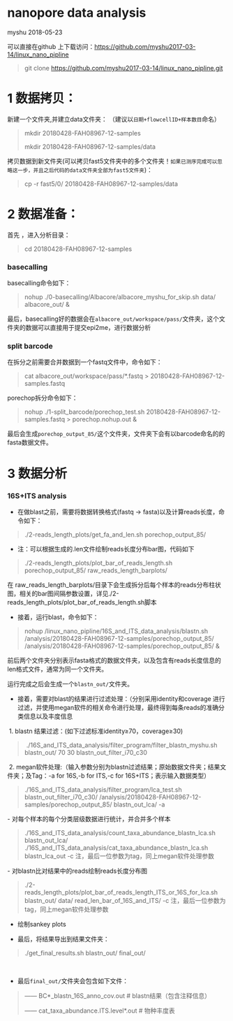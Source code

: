
# nanopore data analysis
myshu
2018-05-23

可以直接在github 上下载访问：https://github.com/myshu2017-03-14/linux_nano_pipline
> git clone https://github.com/myshu2017-03-14/linux_nano_pipline.git

# 1 数据拷贝：
新建一个文件夹,并建立data文件夹：
（建议以`日期+flowcellID+样本数目`命名）

> mkdir 20180428-FAH08967-12-samples
>
> mkdir 20180428-FAH08967-12-samples/data

拷贝数据到新文件夹(可以拷贝fast5文件夹中的多个文件夹！`如果已测序完成可以忽略这一步，并且之后代码的data文件夹全部为fast5文件夹`)：

> cp -r fast5/0/ 20180428-FAH08967-12-samples/data

# 2 数据准备：
首先 ，进入分析目录：

> cd 20180428-FAH08967-12-samples

### basecalling
basecalling命令如下：

> nohup ./0-basecalling/Albacore/albacore_myshu_for_skip.sh data/ albacore_out/ &

最后，basecalling好的数据会在`albacore_out/workspace/pass/`文件夹，这个文件夹的数据可以直接用于提交epi2me，进行数据分析


### split barcode
在拆分之前需要合并数据到一个fastq文件中，命令如下：

> cat albacore_out/workspace/pass/*.fastq > 20180428-FAH08967-12-samples.fastq

porechop拆分命令如下：

> nohup ./1-split_barcode/porechop_test.sh 20180428-FAH08967-12-samples.fastq > porechop.nohup.out &

最后会生成`porechop_output_85/`这个文件夹，文件夹下会有以barcode命名的的fasta数据文件。

# 3 数据分析
### 16S+ITS analysis
- 在做blast之前，需要将数据转换格式(fastq -> fasta)以及计算reads长度，命令如下：

> ./2-reads_length_plots/get_fa_and_len.sh porechop_output_85/
 
- 注：可以根据生成的.len文件绘制reads长度分布bar图，代码如下

> ./2-reads_length_plots/plot_bar_of_reads_length.sh porechop_output_85/ raw_reads_length_barplots/

在 raw_reads_length_barplots/目录下会生成拆分后每个样本的reads分布柱状图，相关的bar图间隔参数设置，详见./2-reads_length_plots/plot_bar_of_reads_length.sh脚本

- 接着，运行blast，命令如下：

> nohup /linux_nano_pipline/16S_and_ITS_data_analysis/blastn.sh /analysis/20180428-FAH08967-12-samples/porechop_output_85/ /analysis/20180428-FAH08967-12-samples/porechop_output_85/ &

前后两个文件夹分别表示fasta格式的数据文件夹，以及包含有reads长度信息的len格式文件，通常为同一个文件夹。

运行完成之后会生成一个`blastn_out/`文件夹。
 
- 接着，需要对blast的结果进行过滤处理：（分别采用identity和coverage 进行过滤，并使用megan软件的相关命令进行处理，最终得到每条reads的准确分类信息以及丰度信息

  1. blastn 结果过滤：(如下过滤标准identity≥70，coverage≥30)

> ./16S_and_ITS_data_analysis/filter_program/filter_blastn_myshu.sh blastn_out/ 70 30 blastn_out_filter_i70_c30

  2. megan软件处理:（输入参数分别为blastn过滤结果；原始数据文件夹；结果文件夹；及Tag：-a for 16S,-b for ITS,-c for 16S+ITS；表示输入数据类型）

>./16S_and_ITS_data_analysis/filter_program/lca_test.sh blastn_out_filter_i70_c30/ /analysis/20180428-FAH08967-12-samples/porechop_output_85/ blastn_out_lca/ -a

- 对每个样本的每个分类层级数据进行统计，并合并多个样本

> ./16S_and_ITS_data_analysis/count_taxa_abundance_blastn_lca.sh blastn_out_lca/
> ./16S_and_ITS_data_analysis/cat_taxa_abundance_blastn_lca.sh blastn_lca_out -c
> 注，最后一位参数为tag，同上megan软件处理参数

- 对blastn比对结果中的reads绘制reads长度分布图

> ./2-reads_length_plots/plot_bar_of_reads_length_ITS_or_16S_for_lca.sh blastn_out/ data/ read_len_bar_of_16S_and_ITS/ -c
> 注，最后一位参数为tag，同上megan软件处理参数

- 绘制sankey plots


- 最后，将结果导出到结果文件夹：

> ./get_final_results.sh blastn_out/ final_out/

 
- 最后`final_out/`文件夹会包含如下文件：

> —— BC*_blastn_16S_anno_cov.out  # blastn结果（包含注释信息）
>
> —— cat_taxa_abundance.ITS.level*.out  # 物种丰度表
